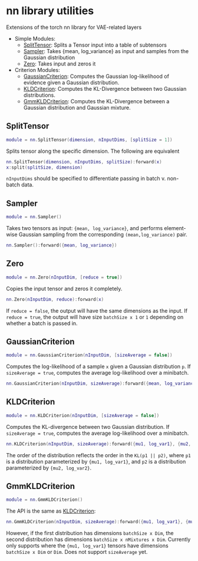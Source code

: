 # nn library utilities

Extensions of the torch nn library for VAE-related layers

* Simple Modules:
  * [SplitTensor](#SplitTensor): Splits a Tensor input into a table of subtensors
  * [Sampler](#Sampler): Takes {mean, log_variance} as input and samples from the Gaussian distribution
  * [Zero](#Zero): Takes input and zeros it
* Criterion Modules:
  * [GaussianCriterion](#GaussianCriterion): Computes the Gaussian log-likelihood of evidence given a Gaussian distribution.
  * [KLDCriterion](#KLDCriterion): Computes the KL-Divergence between two Gaussian distributions.
  * [GmmKLDCriterion](#GmmKLDCriterion): Computes the KL-Divergence between a Gaussian distribution and Gaussian mixture.

<a name="SplitTensor"></a>
## SplitTensor ##
```lua
module = nn.SplitTensor(dimension, nInputDims, [splitSize = 1])
```
Splits tensor along the specific dimension. The following are equivalent
```lua
nn.SplitTensor(dimension, nInputDims, splitSize):forward(x)
x:split(splitSize, dimension)
```
`nInputDims` should be specified to differentiate passing in batch v. non-batch data.

<a name="Sampler"></a>
## Sampler ##
```lua
module = nn.Sampler()
```
Takes two tensors as input: `{mean, log_variance}`, and performs element-wise Gaussian sampling from the corresponding `(mean,log_variance)` pair.
```lua
nn.Sampler():forward({mean, log_variance})
```

<a name="Zero"></a>
## Zero ##
```lua
module = nn.Zero(nInputDim, [reduce = true])
```
Copies the input tensor and zeros it completely. 
```lua
nn.Zero(nInputDim, reduce):forward(x)
```
If `reduce = false`, the output will have the same dimensions as the input. If `reduce = true`, the output will have size `batchSize x 1` or `1` depending on whether a batch is passed in.


<a name="GaussianCriterion"></a>
## GaussianCriterion ##
```lua
module = nn.GaussianCriterion(nInputDim, [sizeAverage = false])
```
Computes the log-likelihood of a sample `x` given a Gaussian distribution `p`. If `sizeAverage = true`, computes the average log-likelihood over a minibatch.
```lua
nn.GaussianCriterion(nInputDim, sizeAverage):forward({mean, log_variance}, data)
```

<a name="KLDCriterion"></a>
## KLDCriterion ##
```lua
module = nn.KLDCriterion(nInputDim, [sizeAverage = false])
```
Computes the KL-divergence between two Gaussian distribution. If `sizeAverage = true`, computes the average log-likelihood over a minibatch.
```lua
nn.KLDCriterion(nInputDim, sizeAverage):forward({mu1, log_var1}, {mu2, log_var2})
```
The order of the distribution reflects the order in the `KL(p1 || p2)`, where `p1` is a distribution parameterized by `{mu1, log_var1}`, and `p2` is a distribution parameterized by `{mu2, log_var2}`. 

<a name="GmmKLDCriterion"></a>
## GmmKLDCriterion ##
```lua
module = nn.GmmKLDCriterion()
```
The API is the same as [KLDCriterion](#KLDCriterion):
```lua
nn.GmmKLDCriterion(nInputDim, sizeAverage):forward({mu1, log_var1}, {mu2, log_var2})
```
However, if the first distribution has dimensions `batchSize x Dim`, the second distribution has dimensions `batchSize x nMixtures x Dim`. Currently only supports where the `{mu1, log_var1}` tensors have dimensions `batchSize x Dim` or `Dim`. Does not support `sizeAverage` yet.


